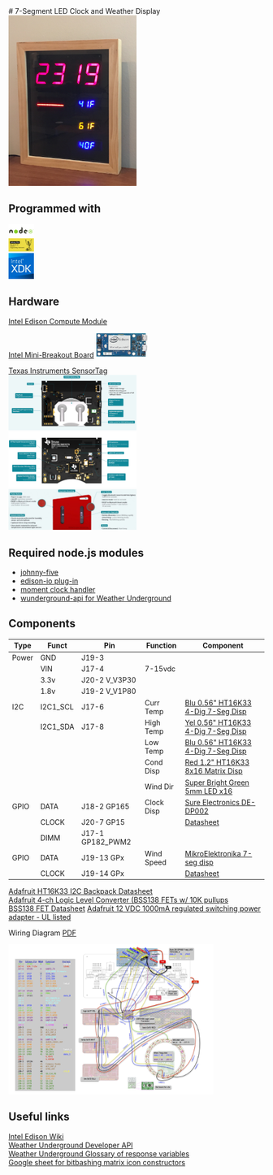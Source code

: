 <link rel="stylesheet" href="https://github.com/markdowncss/modest/blob/master/css/air.css"></link>  
# 7-Segment LED Clock and Weather Display  
<img src="img/edison-wug.jpg" width="50%">  
  
## Programmed with  
[<img src="img/node-js.png" width="10%">](https://nodejs.org/en/)  
[<img src="img/johnny-five.png" width="10%">](http://johnny-five.io/)  
[<img src="img/intel-xdk.png" width="10%">](https://software.intel.com/en-us/intel-xdk)  
  
## Hardware  
[Intel Edison Compute Module](datasheets/Intel-Edison-Compute-Module.pdf)  
  
[Intel Mini-Breakout Board](datasheets/Intel-Edison-Mini-Breakout.pdf)  <img src="img/edison-breakout.png" width="20%">  

[Texas Instruments SensorTag](http://www.ti.com/ww/en/wireless_connectivity/sensortag2015/?INTC=SensorTag&HQS=sensortag)  
<img src="img/sensortag-back.jpg" width="50%">  
<img src="img/sensortag-front.png" width="50%">  
<img src="img/sensortag-buttons.jpg" width="50%">  
  
## Required node.js modules  
+ [johnny-five](https://github.com/rwaldron/johnny-five)  
+ [edison-io plug-in](https://github.com/rwaldron/edison-io)  
+ [moment clock handler](https://www.npmjs.com/package/moment)  
+ [wunderground-api for Weather Underground](https://www.npmjs.com/package/wunderground-api)  
  
## Components
|Type |Funct   |Pin             |Function  |Component|  
| --- | ------ | -------------- | -------- | ------- |  
|Power|GND     |J19-3           |          |         |  
|     |VIN     |J17-4           |7-15vdc   |         |  
|     |3.3v    |J20-2 V_V3P30   |          |         |  
|     |1.8v    |J19-2 V_V1P80   |          |         |  
|I2C  |I2C1_SCL|J17-6           |Curr Temp |[Blu 0.56" HT16K33 4-Dig 7-Seg Disp](https://www.adafruit.com/product/881)|  
|     |I2C1_SDA|J17-8           |High Temp |[Yel 0.56" HT16K33 4-Dig 7-Seg Disp](https://www.adafruit.com/product/879)|  
|     |        |                |Low Temp  |[Blu 0.56" HT16K33 4-Dig 7-Seg Disp](https://www.adafruit.com/product/881)|  
|     |        |                |Cond Disp |[Red 1.2" HT16K33 8x16 Matrix Disp](https://www.adafruit.com/product/2037)|  
|     |        |                |Wind Dir  |[Super Bright Green 5mm LED x16](https://www.adafruit.com/product/300)    |  
|GPIO |DATA    |J18-2 GP165     |Clock Disp|[Sure Electronics DE-DP002](http://www.ebay.com/itm/160882858719)         |  
|     |CLOCK   |J20-7 GP15      |          |[Datasheet](datasheets/Sure-Display-DE-DP002.pdf)                                                                          |  
|     |DIMM    |J17-1 GP182_PWM2|          |                                                                          |  
|GPIO |DATA    |J19-13 GPx      |Wind Speed|[MikroElektronika 7-seg disp](https://shop.mikroe.com/click/display/7seg) |  
|     |CLOCK   |J19-14 GPx      |          |[Datasheet](datasheets/7seg-click.pdf)                                     |  
 
[Adafruit HT16K33 I2C Backpack Datasheet](datasheets/adafruitHT16K33backpack.pdf)  
[Adafruit 4-ch Logic Level Converter (BSS138 FETs w/ 10K pullups](https://www.adafruit.com/products/757)  
[BSS138 FET Datasheet](datasheets/BSS138.pdf)
[Adafruit 12 VDC 1000mA regulated switching power adapter - UL listed](https://www.adafruit.com/product/798)  

Wiring Diagram [PDF](doc/wiring-diagram.pdf)  

<img src="doc/wiring-diagram.png" width="80%">  

## Useful links
[Intel Edison Wiki](https://github.com/bethanysciences/Intel-Edison/wiki/setup)  
[Weather Underground Developer API](https://www.wunderground.com/weather/api)  
[Weather Underground Glossary of response variables](https://www.wunderground.com/weather/api/d/docs?d=resources/phrase-glossary)  
[Google sheet for bitbashing matrix icon constructors](https://docs.google.com/spreadsheets/d/1ryyZppKrLKardIMBLBvaaxQxgc5UoEJT8unGqhxCk_o/pubhtml)  
